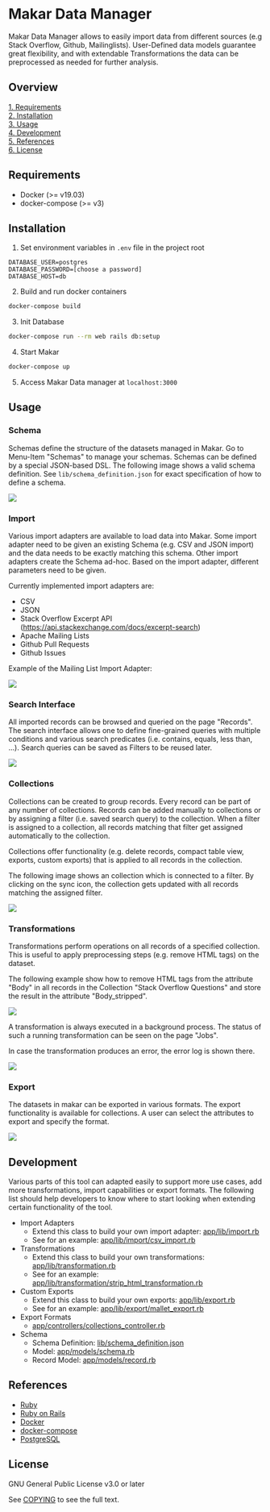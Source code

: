 # Makar Data Manager

Makar Data Manager allows to easily import data from different sources (e.g Stack Overflow, Github, Mailinglists). 
User-Defined data models guarantee great flexibility, and with extendable Transformations the data can be preprocessed as needed for further analysis.

## Overview

[1. Requirements](#requirements)<br />
[2. Installation](#installation)<br />
[3. Usage](#usage)<br />
[4. Development](#development)<br />
[5. References](#references)<br />
[6. License](#license)

## Requirements

- Docker (>= v19.03)
- docker-compose (>= v3)

## Installation

1. Set environment variables in `.env` file in the project root

```.env
DATABASE_USER=postgres
DATABASE_PASSWORD=[choose a password]
DATABASE_HOST=db
```

2. Build and run docker containers

```bash
docker-compose build
```

3. Init Database

```bash
docker-compose run --rm web rails db:setup
```

4. Start Makar

```bash
docker-compose up
```

5. Access Makar Data manager at `localhost:3000`

## Usage

### Schema

Schemas define the structure of the datasets managed in Makar.
Go to Menu-Item "Schemas" to manage your schemas.
Schemas can be defined by a special JSON-based DSL.
The following image shows a valid schema definition.
 See `lib/schema_definition.json` for exact specification of how to define a schema.


![](doc/schema.png)

### Import

Various import adapters are available to load data into Makar.
Some import adapter need to be given an existing Schema (e.g. CSV and JSON import) and the data needs to be exactly matching this schema.
Other import adapters create the Schema ad-hoc.
Based on the import adapter, different parameters need to be given.

Currently implemented import adapters are:

- CSV
- JSON
- Stack Overflow Excerpt API (https://api.stackexchange.com/docs/excerpt-search)
- Apache Mailing Lists
- Github Pull Requests
- Github Issues

Example of the Mailing List Import Adapter:

![](doc/import_ml.png)

### Search Interface

All imported records can be browsed and queried on the page "Records".
The search interface allows one to define fine-grained queries with multiple conditions and various search predicates (i.e. contains, equals, less than, ...).
Search queries can be saved as Filters to be reused later.

![](doc/search.png)

### Collections

Collections can be created to group records. 
Every record can be part of any number of collections.
Records can be added manually to collections or by assigning a filter (i.e. saved search query) to the collection. When a filter is assigned to a collection, all records matching that filter get assigned automatically to the collection.

Collections offer functionality (e.g. delete records, compact table view, exports, custom exports) that is applied to all records in the collection.

The following image shows an collection which is connected to a filter. By clicking on the sync icon, the collection gets updated with all records matching the assigned filter.

![](doc/collection.png)

### Transformations

Transformations perform operations on all records of a specified collection.
This is useful to apply preprocessing steps (e.g. remove HTML tags) on the dataset.

The following example show how to remove HTML tags from the attribute "Body" in all records in the Collection "Stack Overflow Questions" and store the result in the attribute "Body_stripped".

![](doc/transformation.png)

A transformation is always executed in a background process. 
The status of such a running transformation can be seen on the page "Jobs".

In case the transformation produces an error, the error log is shown there.

![](doc/jobs.png)

### Export

The datasets in makar can be exported in various formats.
The export functionality is available for collections.
A user can select the attributes to export and specify the format.

![](doc/export.png)

## Development

Various parts of this tool can adapted easily to support more use cases, add more transformations, import capabilities or export formats.
The following list should help developers to know where to start looking when extending certain functionality of the tool.

- Import Adapters
    * Extend this class to build your own import adapter: [app/lib/import.rb](app/lib/import.rb)
    * See for an example: [app/lib/import/csv_import.rb](app/lib/import/csv_import.rb)
- Transformations
    * Extend this class to build your own transformations: [app/lib/transformation.rb](app/lib/transformation.rb)
    * See for an example: [app/lib/transformation/strip_html_transformation.rb](app/lib/transformation/strip_html_transformation.rb)
- Custom Exports
    * Extend this class to build your own exports: [app/lib/export.rb](app/lib/export.rb)
    * See for an example: [app/lib/export/mallet_export.rb](app/lib/export/mallet_export.rb)
- Export Formats
    * [app/controllers/collections_controller.rb](app/controllers/collections_controller.rb#L68)
- Schema
    * Schema Definition: [lib/schema_definition.json](lib/schema_definition.json)
    * Model: [app/models/schema.rb](app/models/schema.rb)
    * Record Model: [app/models/record.rb](app/models/record.rb#L124)

## References

- [Ruby](https://www.ruby-lang.org/)
- [Ruby on Rails](https://rubyonrails.org/)
- [Docker](https://www.docker.com/)
- [docker-compose](https://docs.docker.com/compose/)
- [PostgreSQL](https://www.postgresql.org/)

## License

GNU General Public License v3.0 or later

See [COPYING](COPYING) to see the full text.

